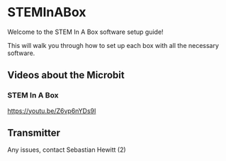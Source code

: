 # STEMInABox

Welcome to the STEM In A Box software setup guide!

This will walk you through how to set up each box with all the necessary software.

## Videos about the Microbit

### STEM In A Box
https://youtu.be/Z6vp6nYDs9I

## Transmitter

Any issues, contact Sebastian Hewitt (2)
